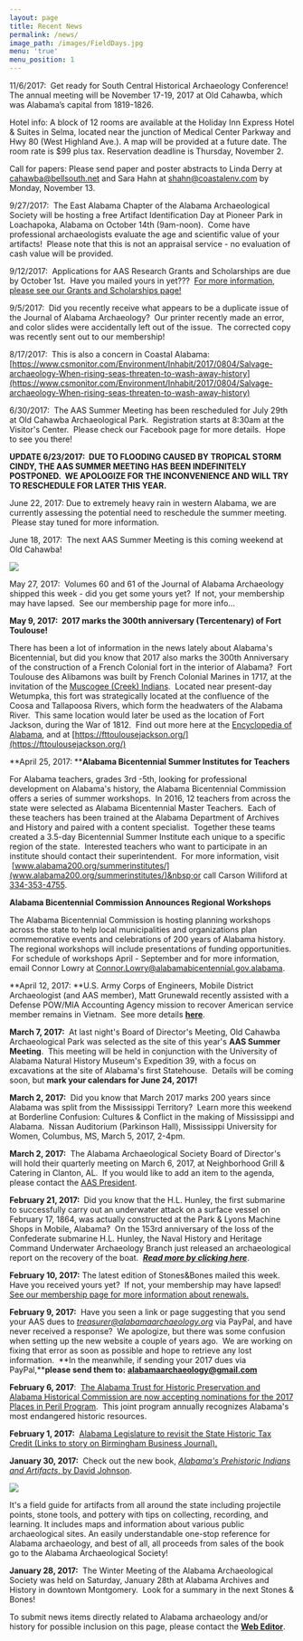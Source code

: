 ```yaml
---
layout: page
title: Recent News
permalink: /news/
image_path: /images/FieldDays.jpg
menu: 'true'
menu_position: 1
---
```



11/6/2017:&nbsp; Get ready for South Central Historical Archaeology Conference! The annual meeting will be November 17-19, 2017 at Old Cahawba, which was Alabama’s capital from 1819-1826.

Hotel info: A block of 12 rooms are available at the Holiday Inn Express Hotel & Suites in Selma, located near the junction of Medical Center Parkway and Hwy 80 (West Highland Ave.). A map will be provided at a future date. The room rate is $99 plus tax. Reservation deadline is Thursday, November 2.

Call for papers: Please send paper and poster abstracts to Linda Derry at cahawba@bellsouth.net and Sara Hahn at shahn@coastalenv.com by Monday, November 13.

9/27/2017:&nbsp; The East Alabama Chapter of the Alabama Archaeological Society will be hosting a free Artifact Identification Day at Pioneer Park in Loachapoka, Alabama on October 14th (9am-noon).&nbsp; Come have professional archaeologists evaluate the age and scientific value of your artifacts!&nbsp; Please note that this is not an appraisal service - no evaluation of cash value will be provided.

9/12/2017:&nbsp; Applications for AAS Research Grants and Scholarships are due by October 1st.&nbsp; Have you mailed yours in yet???&nbsp; [For more information, please see our Grants and Scholarships page!](/grants/)

9/5/2017:&nbsp; Did you recently receive what appears to be a duplicate issue of the Journal of Alabama Archaeology?&nbsp; Our printer recently made an error, and color slides were accidentally left out of the issue.&nbsp; The corrected copy was recently sent out to our membership!&nbsp;

8/17/2017:&nbsp; This is also a concern in Coastal Alabama:&nbsp; [https://www.csmonitor.com/Environment/Inhabit/2017/0804/Salvage-archaeology-When-rising-seas-threaten-to-wash-away-history](https://www.csmonitor.com/Environment/Inhabit/2017/0804/Salvage-archaeology-When-rising-seas-threaten-to-wash-away-history)

6/30/2017: &nbsp;The AAS Summer Meeting has been rescheduled for July 29th at Old Cahawba Archaeological Park. &nbsp;Registration starts at 8:30am at the Visitor's Center. &nbsp;Please check our Facebook page for more details. &nbsp;Hope to see you there!

**UPDATE 6/23/2017:&nbsp; DUE TO FLOODING CAUSED BY TROPICAL STORM CINDY, THE AAS SUMMER MEETING HAS BEEN INDEFINITELY POSTPONED.&nbsp; WE APOLOGIZE FOR THE INCONVENIENCE AND WILL TRY TO RESCHEDULE FOR LATER THIS YEAR.**

June 22, 2017: Due to extremely heavy rain in western Alabama, we are currently assessing the potential need to reschedule the summer meeting. &nbsp;Please stay tuned for more information.

June 18, 2017: &nbsp;The next AAS Summer Meeting is this coming weekend at Old Cahawba!

![](/uploads/versions/aas-summer-meeting-flyer-2017---x----720-960x---.jpg)

May 27, 2017: &nbsp;Volumes 60 and 61 of the Journal of Alabama Archaeology shipped this week - did you get some yours yet? &nbsp;If not, your membership may have lapsed. &nbsp;See our membership page for more info…

**May 9, 2017:&nbsp; 2017 marks the 300th anniversary (Tercentenary) of Fort Toulouse!&nbsp;**

There has been a lot of information in the news lately about Alabama's Bicentennial, but did you know that 2017 also marks the 300th Anniversary of the construction of a French Colonial fort in the interior of Alabama?&nbsp; Fort Toulouse des Alibamons was built by French Colonial Marines in 1717, at the invitation of the [Muscogee (Creek) Indians](http://www.encyclopediaofalabama.org/article/h-1088).&nbsp; Located near present-day Wetumpka, this fort was strategically located at the confluence of the Coosa and Tallapoosa Rivers, which form the headwaters of the Alabama River.&nbsp; This same location would later be used as the location of Fort Jackson, during the War of 1812.&nbsp; Find out more here at the [Encyclopedia of Alabama](http://www.encyclopediaofalabama.org/article/h-1417), and at [https://fttoulousejackson.org/](https://fttoulousejackson.org/)

**April 25, 2017:&nbsp;****Alabama Bicentennial Summer Institutes for Teachers**

For Alabama teachers, grades 3rd -5th, looking for professional development on Alabama's history, the Alabama Bicentennial Commission offers a series of summer workshops. &nbsp;In 2016, 12 teachers from across the state were selected as Alabama Bicentennial Master Teachers. &nbsp;Each of these teachers has been trained at the Alabama Department of Archives and History and paired with a content specialist. &nbsp;Together these teams created a 3.5-day Bicentennial Summer Institute each unique to a specific region of the state. &nbsp;Interested teachers who want to participate in an institute should contact their superintendent. &nbsp;For more information, visit &nbsp;[www.alabama200.org/summerinstitutes/](www.alabama200.org/summerinstitutes/)&nbsp;or call Carson Williford at [334-353-4755](tel:334-353-4755).

**Alabama Bicentennial Commission Announces Regional Workshops**

The Alabama Bicentennial Commission is hosting planning workshops across the state to help local municipalities and organizations plan commemorative events and celebrations of 200 years of Alabama history.&nbsp; The regional workshops will include presentations of funding opportunities. &nbsp;For schedule of workshops April - September and for more information, email Connor Lowry at [Connor.Lowry@alabamabicentennial.gov.alabama](mailto:Connor.Lowry@alabamabicentennial.gov.alabama).

**April 12, 2017:&nbsp;**U.S. Army Corps of Engineers, Mobile District Archaeologist (and AAS member), Matt Grunewald recently assisted with a Defense POW/MIA Accounting Agency mission to recover American service member remains in Vietnam.&nbsp; See more details [**here**](http://www.sam.usace.army.mil/Media/News-Stories/Article/1140135/district-archeologist-assists-powmia-accounting-agency-in-recovery-mission/).

**March 7, 2017:**&nbsp; At last night's Board of Director's Meeting, Old Cahawba Archaeological Park was selected as the site of this year's **AAS Summer Meeting**.&nbsp; This meeting will be held in conjunction with the University of Alabama Natural History Museum's Expedition 39, with a focus on excavations at the site of Alabama's first Statehouse.&nbsp; Details will be coming soon, but **mark your calendars for June 24, 2017!**

**March 2, 2017:** &nbsp;Did you know that March 2017 marks 200 years since Alabama was split from the Mississippi Territory? &nbsp;Learn more this weekend at Borderline Confusion: Cultures & Conflict in the making of Mississippi and Alabama. &nbsp;Nissan Auditorium (Parkinson Hall), Mississippi University for Women, Columbus, MS, March 5, 2017, 2-4pm.

**March 2, 2017:**&nbsp; The Alabama Archaeological Society Board of Director's will hold their quarterly meeting on March 6, 2017, at Neighborhood Grill & Catering in Clanton, AL.&nbsp; If you would like to add an item to the agenda, please contact the [AAS President](javascript:void(location.href='mailto:'+String.fromCharCode(98,101,110,104,111,107,115,98,101,114,103,101,110,64,103,109,97,105,108,46,99,111,109))).

**February 21, 2017:&nbsp;** Did you know that the H.L. Hunley, the first submarine to successfully carry out an underwater attack on a surface vessel on February 17, 1864, was actually constructed at the Park & Lyons Machine Shops in Mobile, Alabama?&nbsp; On the 153rd anniversary of the loss of the Confederate submarine H.L. Hunley, the Naval History and Heritage Command Underwater Archaeology Branch just released an archaeological report on the recovery of the boat.&nbsp; [***Read more by clicking here***](https://www.history.navy.mil/research/underwater-archaeology/sites-and-projects/ship-wrecksites/hl-hunley/hunley-incident-analysis.html).

**February 10, 2017:** The latest edition of Stones&Bones mailed this week.&nbsp; Have you received yours yet?&nbsp; If not, your membership may have lapsed!&nbsp; [See our membership page for more information about renewals.](/support/)

**February 9, 2017:**&nbsp; Have you seen a link or page suggesting that you send your AAS dues to *treasurer@alabamaarchaeology.org* via PayPal, and have never received a response?&nbsp; We apologize, but there was some confusion when setting up the new website a couple of years ago.&nbsp; We are working on fixing that error as soon as possible and hope to retrieve any lost information.&nbsp; **In the meanwhile, if sending your 2017 dues via PayPal,****please send them to:** **alabamaarchaeology@gmail.com**

**February 6, 2017**:&nbsp; [The Alabama Trust for Historic Preservation and Alabama Historical Commission are now accepting nominations for the 2017 Places in Peril Program](http://www.alabamatrust.info/pdf/2017%20Places%20In%20Peril%20Nomination%20Form.pdf).&nbsp; This joint program annually recognizes Alabama's most endangered historic resources.

**February 1, 2017:**&nbsp; [Alabama Legislature to revisit the State Historic Tax Credit (Links to story on Birmingham Business Journal).](http://www.bizjournals.com/birmingham/news/2017/01/31/alabamas-historic-renovation-tax-credit-gets.html)

**January 30, 2017:**&nbsp; Check out the new book, [*Alabama's Prehistoric Indians and Artifacts*, by David Johnson](https://www.amazon.com/Alabamas-Prehistoric-Indians-Artifacts-Johnson/dp/099687836X/ref=sr_1_1?s=books&amp;ie=UTF8&amp;qid=1485826114&amp;sr=1-1&amp;keywords=alabama+artifacts).

![](/uploads/versions/bookcover---x0-0-907-1360-907-1360x---.jpg)

It's a field guide for artifacts from all around the state including projectile points, stone tools, and pottery with tips on collecting, recording, and learning. It includes maps and information about various public archaeological sites. An easily understandable one-stop reference for Alabama archaeology, and best of all, all proceeds from sales of the book go to the Alabama Archaeological Society!

**January 28, 2017:**&nbsp; The Winter Meeting of the Alabama Archaeological Society was held on Saturday, January 28th at Alabama Archives and History in downtown Montgomery.&nbsp; Look for a summary in the next Stones & Bones!

To submit news items directly related to Alabama archaeology and/or history for possible inclusion on this page, please contact the **[Web Editor](javascript:void(location.href='mailto:'+String.fromCharCode(115,105,112,101,115,46,101,114,105,99,64,103,109,97,105,108,46,99,111,109)))**.
